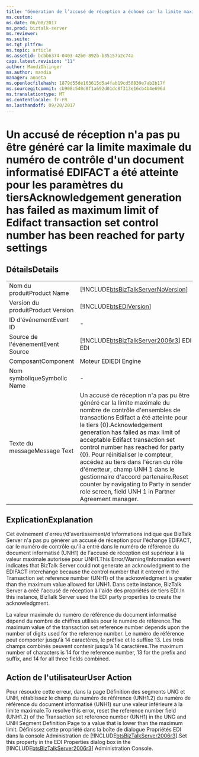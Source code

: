 ```yaml
---
title: "Génération de l’accusé de réception a échoué car la limite maximale du numéro de contrôle de jeu de transactions Edifact a été atteinte pour les paramètres de tiers | Documents Microsoft"
ms.custom: 
ms.date: 06/08/2017
ms.prod: biztalk-server
ms.reviewer: 
ms.suite: 
ms.tgt_pltfrm: 
ms.topic: article
ms.assetid: bcbb6374-0403-42b0-892b-b35157a2c74a
caps.latest.revision: "11"
author: MandiOhlinger
ms.author: mandia
manager: anneta
ms.openlocfilehash: 1879d55de163615d5a4fab19cd50839e7ab2b17f
ms.sourcegitcommit: cb908c540d8f1a692d01dc8f313e16cb4b4e696d
ms.translationtype: MT
ms.contentlocale: fr-FR
ms.lasthandoff: 09/20/2017
---
```

# <a name="acknowledgement-generation-has-failed-as-maximum-limit-of-edifact-transaction-set-control-number-has-been-reached-for-party-settings"></a><span data-ttu-id="c40bb-102">Un accusé de réception n'a pas pu être généré car la limite maximale du numéro de contrôle d'un document informatisé EDIFACT a été atteinte pour les paramètres du tiers</span><span class="sxs-lookup"><span data-stu-id="c40bb-102">Acknowledgement generation has failed as maximum limit of Edifact transaction set control number has been reached for party settings</span></span>
## <a name="details"></a><span data-ttu-id="c40bb-103">Détails</span><span class="sxs-lookup"><span data-stu-id="c40bb-103">Details</span></span>  
  
|||  
|-|-|  
|<span data-ttu-id="c40bb-104">Nom du produit</span><span class="sxs-lookup"><span data-stu-id="c40bb-104">Product Name</span></span>|[!INCLUDE[btsBizTalkServerNoVersion](../includes/btsbiztalkservernoversion-md.md)]|  
|<span data-ttu-id="c40bb-105">Version du produit</span><span class="sxs-lookup"><span data-stu-id="c40bb-105">Product Version</span></span>|[!INCLUDE[btsEDIVersion](../includes/btsediversion-md.md)]|  
|<span data-ttu-id="c40bb-106">ID d'événement</span><span class="sxs-lookup"><span data-stu-id="c40bb-106">Event ID</span></span>|-|  
|<span data-ttu-id="c40bb-107">Source de l'événement</span><span class="sxs-lookup"><span data-stu-id="c40bb-107">Event Source</span></span>|[!INCLUDE[btsBizTalkServer2006r3](../includes/btsbiztalkserver2006r3-md.md)]<span data-ttu-id="c40bb-108"> EDI</span><span class="sxs-lookup"><span data-stu-id="c40bb-108"> EDI</span></span>|  
|<span data-ttu-id="c40bb-109">Composant</span><span class="sxs-lookup"><span data-stu-id="c40bb-109">Component</span></span>|<span data-ttu-id="c40bb-110">Moteur EDI</span><span class="sxs-lookup"><span data-stu-id="c40bb-110">EDI Engine</span></span>|  
|<span data-ttu-id="c40bb-111">Nom symbolique</span><span class="sxs-lookup"><span data-stu-id="c40bb-111">Symbolic Name</span></span>|-|  
|<span data-ttu-id="c40bb-112">Texte du message</span><span class="sxs-lookup"><span data-stu-id="c40bb-112">Message Text</span></span>|<span data-ttu-id="c40bb-113">Un accusé de réception n'a pas pu être généré car la limite maximale du nombre de contrôle d'ensembles de transactions Edifact a été atteinte pour le tiers {0}.</span><span class="sxs-lookup"><span data-stu-id="c40bb-113">Acknowledgement generation has failed as max limit of acceptable Edifact transaction set control number has reached for party {0}.</span></span> <span data-ttu-id="c40bb-114">Pour réinitialiser le compteur, accédez au tiers dans l'écran du rôle d'émetteur, champ UNH 1 dans le gestionnaire d'accord partenaire.</span><span class="sxs-lookup"><span data-stu-id="c40bb-114">Reset counter by navigating to Party in sender role screen, field UNH 1 in Partner Agreement manager.</span></span>|  
  
## <a name="explanation"></a><span data-ttu-id="c40bb-115">Explication</span><span class="sxs-lookup"><span data-stu-id="c40bb-115">Explanation</span></span>  
 <span data-ttu-id="c40bb-116">Cet événement d'erreur/d'avertissement/d'informations indique que BizTalk Server n'a pas pu générer un accusé de réception pour l'échange EDIFACT, car le numéro de contrôle qu'il a entré dans le numéro de référence du document informatisé (UNH1) de l'accusé de réception est supérieur à la valeur maximale autorisée pour UNH1.</span><span class="sxs-lookup"><span data-stu-id="c40bb-116">This Error/Warning/Information event indicates that BizTalk Server could not generate an acknowledgment to the EDIFACT interchange because the control number that it entered in the Transaction set reference number (UNH1) of the acknowledgment is greater than the maximum value allowed for UNH1.</span></span> <span data-ttu-id="c40bb-117">Dans cette instance, BizTalk Server a créé l'accusé de réception à l'aide des propriétés de tiers EDI.</span><span class="sxs-lookup"><span data-stu-id="c40bb-117">In this instance, BizTalk Server used the EDI party properties to create the acknowledgment.</span></span>  
  
 <span data-ttu-id="c40bb-118">La valeur maximale du numéro de référence du document informatisé dépend du nombre de chiffres utilisés pour le numéro de référence.</span><span class="sxs-lookup"><span data-stu-id="c40bb-118">The maximum value of the transaction set reference number depends upon the number of digits used for the reference number.</span></span> <span data-ttu-id="c40bb-119">Le numéro de référence peut comporter jusqu'à 14 caractères, le préfixe et le suffixe 13. Les trois champs combinés peuvent contenir jusqu'à 14 caractères.</span><span class="sxs-lookup"><span data-stu-id="c40bb-119">The maximum number of characters is 14 for the reference number, 13 for the prefix and suffix, and 14 for all three fields combined.</span></span>  
  
## <a name="user-action"></a><span data-ttu-id="c40bb-120">Action de l'utilisateur</span><span class="sxs-lookup"><span data-stu-id="c40bb-120">User Action</span></span>  
 <span data-ttu-id="c40bb-121">Pour résoudre cette erreur, dans la page Définition des segments UNG et UNH, rétablissez le champ du numéro de référence (UNH1.2) du numéro de référence du document informatisé (UNH1) sur une valeur inférieure à la limite maximale.</span><span class="sxs-lookup"><span data-stu-id="c40bb-121">To resolve this error, reset the reference number field (UNH1.2) of the Transaction set reference number (UNH1) in the UNG and UNH Segment Definition Page to a value that is lower than the maximum limit.</span></span> <span data-ttu-id="c40bb-122">Définissez cette propriété dans la boîte de dialogue Propriétés EDI dans la console Administration de [!INCLUDE[btsBizTalkServer2006r3](../includes/btsbiztalkserver2006r3-md.md)].</span><span class="sxs-lookup"><span data-stu-id="c40bb-122">Set this property in the EDI Properties dialog box in the [!INCLUDE[btsBizTalkServer2006r3](../includes/btsbiztalkserver2006r3-md.md)] Administration Console.</span></span>